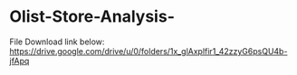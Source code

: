 # Olist-Store-Analysis-


File Download link below: 
https://drive.google.com/drive/u/0/folders/1x_glAxplfir1_42zzyG6psQU4b-jfApq
